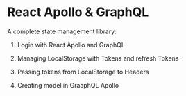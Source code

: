 # React Apollo & GraphQL

A complete state management library:

 1. Login  with React Apollo and GraphQL

 2. Managing LocalStorage with Tokens and refresh Tokens

 3. Passing tokens from LocalStorage to Headers

 4. Creating model in GraaphQL Apollo 
